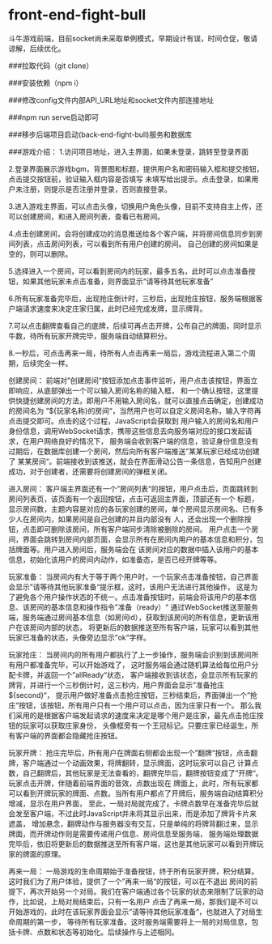 # front-end-fight-bull
斗牛游戏前端，目前socket尚未采取单例模式，早期设计有误，时间仓促，敬请谅解，后续优化。

###拉取代码（git clone）

###安装依赖（npm i）

###修改config文件内部API_URL地址和socket文件内部连接地址

###npm run serve启动即可

###移步后端项目启动(back-end-fight-bull)服务和数据库

###游戏介绍：
1.访问项目地址，进入主界面，如果未登录，跳转至登录界面

2.登录界面展示游戏bgm，背景图和标题，提供用户名和密码输入框和提交按钮，点击提交按钮前，验证输入框内容是否填写
未填写给出提示。点击登录，如果用户未注册，则提示是否注册并登录，否则直接登录。

3.进入游戏主界面，可以点击头像，切换用户角色头像，目前不支持自主上传，还可以创建房间，和进入房间列表，查看已有房间。

4.点击创建房间，会将创建成功的消息推送给各个客户端，并将房间信息同步到房间列表，点击房间列表，可以看到所有用户创建的房间。
自己创建的房间如果是空的，则可以删除。

5.选择进入一个房间，可以看到房间内的玩家，最多五名，此时可以点击准备按钮，如果其他玩家未点击准备，则界面显示“请等待其他玩家准备”

6.所有玩家准备完毕后，出现抢庄倒计时，三秒后，出现抢庄按钮，服务端根据客户端请求速度来决定庄家归属，此时已经完成发牌，显示牌背。

7.可以点击翻牌查看自己的底牌，后续可再点击开牌，公布自己的牌面，同时显示牛数，待所有玩家开牌完毕，服务端自动结算积分。

8.一秒后，可点击再来一局，待所有人点击再来一局后，游戏流程进入第二个周期，后续完全一样。




创建房间：
    前端对”创建房间“按钮添加点击事件监听，用户点击该按钮，界面立即响应，从底部弹出一个可以输入房间名称的输入框，
    和一个确认按钮，这里提供快捷创建房间的方法，即用户不用输入房间名，就可以直接点击确定，创建成功的房间名为
    ”${玩家名称}的房间“，当然用户也可以自定义房间名称，输入字符再点击提交即可。点击的这个过程，JavaScript会获取到
    用户输入的房间名和用户身份信息，调用WebSocket请求，携带这些信息去向服务端对应的接口发起请求，在用户网络良好的情况下，
    服务端会收到客户端的信息，验证身份信息没有过期后，在数据库创建一个房间，然后向所有客户端推送”某某玩家已经成功创建了
    某某房间“。前端接收到该推送，就会在界面滑动公告一条信息，告知用户创建成功，对于创建者，还需要将创建房间的弹框关闭。
    
进入房间：
    客户端主界面还有一个”房间列表“的按钮，用户点击后，页面跳转到房间列表页，该页面有一个返回按钮，点击可返回主界面，顶部还有一个
    标题，显示房间数，主题内容是对应的各玩家创建的房间，单个房间显示房间名、已有多少人在房间内，如果房间是自己创建的并且内部没有
    人，还会出现一个删除按钮，点击即可删除该房间，所有客户端同步清除被删除的房间。
    用户点击一个房间，界面会跳转到房间内部页面，会显示所有在房间内用户的基本信息和积分，包括牌面等。用户进入房间后，服务端会在
    该房间对应的数据中插入该用户的基本信息，初始化该用户的房间内动作，如准备态，是否已经开牌等等。
    
玩家准备：
    当房间内有大于等于两个用户时，一个玩家点击准备按钮，自己界面会显示”请等待其他玩家准备“提示框，这时，该用户无法进行其他操作，
    这是为了避免各个用户操作状态的不统一。点击准备按钮时，前端会将该用户的基本信息、该房间的基本信息和操作指令”准备（ready）“
    通过WebSocket推送至服务端，服务端通过房间基本信息（如房间id），获取到该房间的所有信息，更新该用户在该房间内部的状态，
    将更新后的数据推送至所有客户端，玩家可以看到其他玩家已准备的状态，头像旁边显示”ok“字样。
    
玩家抢庄：
    当房间内的所有用户都执行了上一步操作，服务端会识别到该房间所有用户都准备完毕，可以开始游戏了，
    这时服务端会通过随机算法给每位用户分配卡牌，并返回一个”allReady“状态，
    客户端接收到该状态，会显示所有玩家的牌背，并进行一个三秒倒计时，这三秒内，用户界面会显示”准备抢庄${second}“，
    提示用户做好准备点击抢庄按钮，三秒结束后，界面弹出一个”抢庄“按钮，该按钮，所有用户只有一个用户可以点击，因为庄家只有一个。
    那么我们采用的是根据客户端发起请求的速度来决定是哪个用户是庄家，最先点击抢庄按钮的玩家可以获取庄家身份，
    头像框旁有一个王冠标记。只要庄家已经诞生，所有客户端的界面都会隐藏抢庄按钮。
    
玩家开牌：
    抢庄完毕后，所有用户在牌面右侧都会出现一个”翻牌“按钮，点击翻牌，客户端通过一个动画效果，将牌翻转，显示牌面，这时玩家可以自己
    计算点数，自己翻牌后，其他玩家是无法查看的，翻牌完毕后，翻牌按钮变成了”开牌“。玩家点击开牌，伴随着前端界面的音效，点数出现在
    牌面上，此时，所有玩家都可以看到开牌玩家的牌面、点数。当所有用户都点了开牌后，服务端自动结算积分增减，显示在用户界面，
    至此，一局对局就完成了。卡牌点数早在准备完毕后就会发至客户端，不过此时JavaScript并未将其显示出来，而是添加了牌背卡片来遮盖，
    增加悬念，翻牌动作与服务器没有交互，只是单纯的将牌背翻过来，显示牌面，而开牌动作则是需要传递用户信息、房间信息至服务端，
    服务端处理数据完毕后，依旧将更新后的数据推送至所有客户端，这也是其他玩家可以看到开牌玩家的牌面的原理。
    
再来一局：
    一局游戏的生命周期始于准备按钮，终于所有玩家开牌，积分结算。这时我们为了用户体验，提供了一个”再来一局“的按钮，可以在不退出
    房间的前提下，再次开始另一个对局。我们在客户端通过各个玩家的状态来限制了玩家的动作，比如说，上局对局结束后，只有一名用户
    点击了再来一局，那我们是不可以开始游戏的，此时在该玩家界面会显示”请等待其他玩家准备“，也就进入了对局生命周期的第一步，
    等待所有玩家准备。这时服务端需要将上一局的对局信息，包括卡牌、点数和状态等初始化。后续操作与上述相同。
